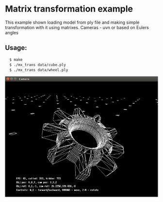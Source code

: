 # Matrix transformation example

This example shown loading model from ply file and making simple transformation with it using matrixes. Cameras - uvn or based on Eulers angles

## Usage:
```bash
  $ make
  $ ./mx_trans data/cube.ply
  $ ./mx_trans data/wheel.ply
```

<div style="text-align: center;" markdown="1" />
<img src="screenshot.png" style="width: 600px;" />
</div>
